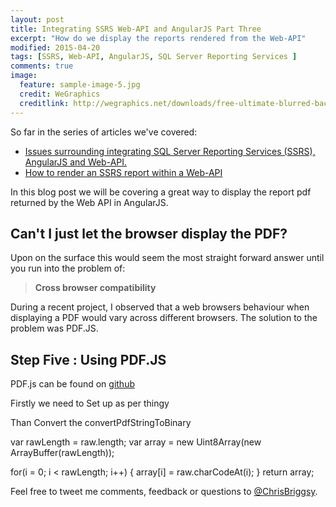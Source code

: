 ```yaml
---
layout: post
title: Integrating SSRS Web-API and AngularJS Part Three
excerpt: "How do we display the reports rendered from the Web-API"
modified: 2015-04-20
tags: [SSRS, Web-API, AngularJS, SQL Server Reporting Services ]
comments: true
image:
  feature: sample-image-5.jpg
  credit: WeGraphics
  creditlink: http://wegraphics.net/downloads/free-ultimate-blurred-background-pack/
---
```


So far in the series of articles we've covered:

* [Issues surrounding integrating SQL Server Reporting Services (SSRS), AngularJS and Web-API. ](http://blog.chrisbriggsy.com/the-first-step-towards-integration/)
* [How to render an SSRS report within a Web-API ](http://blog.chrisbriggsy.com/the-first-step-towards-integration/)

In this blog post we will be covering a great way to display the report pdf returned by the Web API in AngularJS.


## Can't I just let the browser display the PDF?
Upon on the surface this would seem the most straight forward answer until you run into the problem of:

>**Cross browser compatibility**

During a recent project, I observed that a web browsers behaviour when displaying a PDF would vary across different browsers. The solution to the problem was PDF.JS.

## Step Five : Using PDF.JS

PDF.js can be found on [github](https://mozilla.github.io/pdf.js/)

Firstly we need to Set up as per thingy

Than Convert the convertPdfStringToBinary

  var rawLength = raw.length;
  var array = new Uint8Array(new ArrayBuffer(rawLength));
 
  for(i = 0; i < rawLength; i++) {
    array[i] = raw.charCodeAt(i);
  }
  return array;

Feel free to tweet me comments, feedback or questions to [@ChrisBriggsy](https://twitter.com/ChrisBriggsy).